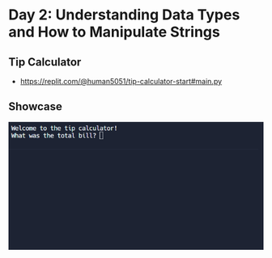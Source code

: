 # Day 2: Understanding Data Types and How to Manipulate Strings

## Tip Calculator
- https://replit.com/@human5051/tip-calculator-start#main.py

## Showcase

![tip calculator](tip_calculator.gif)

